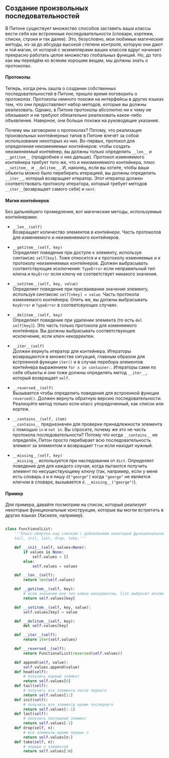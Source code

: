 
## Создание произвольных последовательностей

  
В Питоне существует множество способов заставить ваши классы вести себя как встроенные последовательности (словари, кортежи, списки, строки и так далее). Это, безусловно, мои любимые магические методы, из-за до абсурда высокой степени контроля, которую они дают и той магии, от которой с экземплярами ваших классов вдруг начинает прекрасно работать целое множество глобальных функций. Но, до того как мы перейдём ко всяким хорошим вещам, мы должны знать о протоколах.  
#### Протоколы

Теперь, когда речь зашла о создании собственных последовательностей в Питоне, пришло время поговорить о _протоколах_. Протоколы немного похожи на интерфейсы в других языках тем, что они предоставляют набор методов, которые вы должны реализовать. Однако, в Питоне протоколы абсолютно ни к чему не обязывают и не требуют обязательно реализовать какое-либо объявление. Наверное, они больше похожи на руководящие указания.  
  
Почему мы заговорили о протоколах? Потому, что реализация произвольных контейнерных типов в Питоне влечёт за собой использование некоторых из них. Во-первых, протокол для определения неизменяемых контейнеров: чтобы создать неизменяемый контейнер, вы должны только определить `__len__` и `__getitem__` (продробнее о них дальше). Протокол изменяемого контейнера требует того же, что и неизменяемого контейнера, плюс `__setitem__` и `__delitem__`. И, наконец, если вы хотите, чтобы ваши объекты можно было перебирать итерацией, вы должны определить `__iter__`, который возвращает итератор. Этот итератор должен соответствовать протоколу итератора, который требует методов `__iter__`(возвращает самого себя) и `next`.  
  
#### Магия контейнеров

Без дальнейшего промедления, вот магические методы, используемые контейнерами:  
  

- `__len__(self)`  
    Возвращает количество элементов в контейнере. Часть протоколов для изменяемого и неизменяемого контейнеров.  


- `__getitem__(self, key)`  
    Определяет поведение при доступе к элементу, используя синтаксис `self[key]`. Тоже относится и к протоколу изменяемых и к протоколу неизменяемых контейнеров. Должен выбрасывать соответствующие исключения: `TypeError` если неправильный тип ключа и `KeyError` если ключу не соответствует никакого значения.  


- `__setitem__(self, key, value)`  
    Определяет поведение при присваивании значения элементу, используя синтаксис `self[nkey] = value`. Часть протокола изменяемого контейнера. Опять же, вы должны выбрасывать `KeyError` и `TypeError` в соответсвующих случаях.  


- `__delitem__(self, key)`  
    Определяет поведение при удалении элемента (то есть `del self[key]`). Это часть только протокола для изменяемого контейнера. Вы должны выбрасывать соответствующее исключение, если ключ некорректен.  


- `__iter__(self)`  
    Должен вернуть итератор для контейнера. Итераторы возвращаются в множестве ситуаций, главным образом для встроенной функции `iter()` и в случае перебора элементов контейнера выражением `for x in container:`. Итераторы сами по себе объекты и они тоже должны определять метод `__iter__`, который возвращает `self`.  


- `__reversed__(self)`  
    Вызывается чтобы определить поведения для встроенной функции `reversed()`. Должен вернуть обратную версию последовательности. Реализуйте метод только если класс упорядоченный, как список или кортеж.  


- `__contains__(self, item)`  
    `__contains__` предназначен для проверки принадлежности элемента с помощью `in` и `not in`. Вы спросите, почему же это не часть протокола последовательности? Потому что когда `__contains__` не определён, Питон просто перебирает всю последовательность элемент за элементом и возвращает `True` если находит нужный.  


- `__missing__(self, key)`  
    `__missing__` используется при наследовании от `dict`. Определяет поведение для для каждого случая, когда пытаются получить элемент по несуществующему ключу (так, например, если у меня есть словарь `d` и я пишу `d["george"]` когда `"george"` не является ключом в словаре, вызывается `d.__missing__("george")`).  


#### Пример

Для примера, давайте посмотрим на список, который реализует некоторые функциональные конструкции, которые вы могли встретить в других языках (Хаскеле, например).

```python

class FunctionalList:
    '''Класс-обёртка над списком с добавлением некоторой функциональной магии: head,
    tail, init, last, drop, take.'''

    def __init__(self, values=None):
        if values is None:
            self.values = []
        else:
            self.values = values

    def __len__(self):
        return len(self.values)

    def __getitem__(self, key):
        # если значение или тип ключа некорректны, list выбросит исключение
        return self.values[key]

    def __setitem__(self, key, value):
        self.values[key] = value

    def __delitem__(self, key):
        del self.values[key]

    def __iter__(self):
        return iter(self.values)

    def __reversed__(self):
        return FunctionalList(reversed(self.values))

    def append(self, value):
        self.values.append(value)
    def head(self):
        # получить первый элемент
        return self.values[0]
    def tail(self):
        # получить все элементы после первого
        return self.values[1:]
    def init(self):
        # получить все элементы кроме последнего
        return self.values[:-1]
    def last(self):
        # получить последний элемент
        return self.values[-1]
    def drop(self, n):
        # все элементы кроме первых n
        return self.values[n:]
    def take(self, n):
        # первые n элементов
        return self.values[:n]

```

